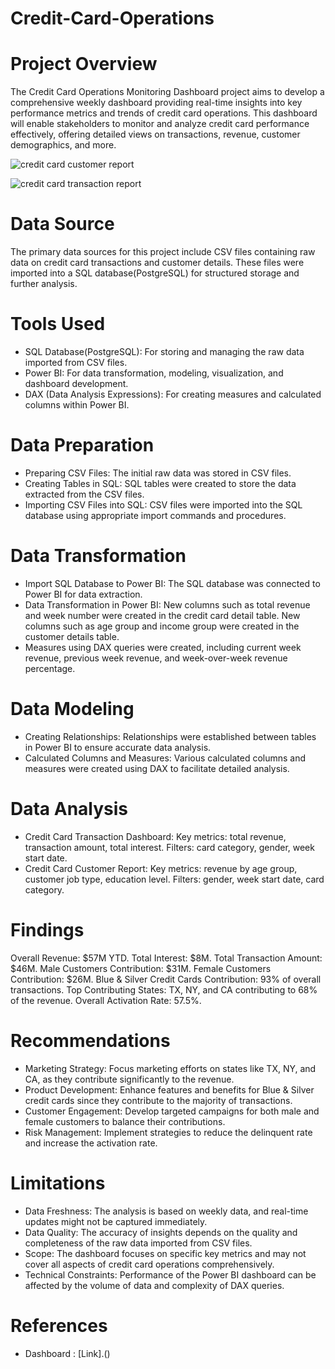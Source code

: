 # Credit-Card-Operations
# Project Overview
The Credit Card Operations Monitoring Dashboard project aims to develop a comprehensive weekly dashboard providing real-time insights into key performance metrics and trends of credit card operations. This dashboard will enable stakeholders to monitor and analyze credit card performance effectively, offering detailed views on transactions, revenue, customer demographics, and more.

![credit card customer report](https://github.com/gayatrikuracha/Credit-Card-Operations-/assets/167384815/983af0bf-347e-472a-a457-27c52a331e7d)

![credit card transaction report](https://github.com/gayatrikuracha/Credit-Card-Operations-/assets/167384815/52213cd2-9f9c-4225-ba32-f786cbe17296)

# Data Source
The primary data sources for this project include CSV files containing raw data on credit card transactions and customer details. These files were imported into a SQL database(PostgreSQL) for structured storage and further analysis.

# Tools Used
- SQL Database(PostgreSQL): For storing and managing the raw data imported from CSV files.
- Power BI: For data transformation, modeling, visualization, and dashboard development.
- DAX (Data Analysis Expressions): For creating measures and calculated columns within Power BI.

# Data Preparation
- Preparing CSV Files: The initial raw data was stored in CSV files.
- Creating Tables in SQL: SQL tables were created to store the data extracted from the CSV files.
- Importing CSV Files into SQL: CSV files were imported into the SQL database using appropriate import commands and procedures.

# Data Transformation
- Import SQL Database to Power BI: The SQL database was connected to Power BI for data extraction.
- Data Transformation in Power BI:
New columns such as total revenue and week number were created in the credit card detail table.
New columns such as age group and income group were created in the customer details table.
- Measures using DAX queries were created, including current week revenue, previous week revenue, and week-over-week revenue percentage.

# Data Modeling
- Creating Relationships: Relationships were established between tables in Power BI to ensure accurate data analysis.
- Calculated Columns and Measures: Various calculated columns and measures were created using DAX to facilitate detailed analysis.

# Data Analysis
- Credit Card Transaction Dashboard:
Key metrics: total revenue, transaction amount, total interest.
Filters: card category, gender, week start date.
- Credit Card Customer Report:
Key metrics: revenue by age group, customer job type, education level.
Filters: gender, week start date, card category.

# Findings
Overall Revenue: $57M YTD.
Total Interest: $8M.
Total Transaction Amount: $46M.
Male Customers Contribution: $31M.
Female Customers Contribution: $26M.
Blue & Silver Credit Cards Contribution: 93% of overall transactions.
Top Contributing States: TX, NY, and CA contributing to 68% of the revenue.
Overall Activation Rate: 57.5%.

# Recommendations
- Marketing Strategy: Focus marketing efforts on states like TX, NY, and CA, as they contribute significantly to the revenue.
- Product Development: Enhance features and benefits for Blue & Silver credit cards since they contribute to the majority of transactions.
- Customer Engagement: Develop targeted campaigns for both male and female customers to balance their contributions.
- Risk Management: Implement strategies to reduce the delinquent rate and increase the activation rate.

# Limitations
- Data Freshness: The analysis is based on weekly data, and real-time updates might not be captured immediately.
- Data Quality: The accuracy of insights depends on the quality and completeness of the raw data imported from CSV files.
- Scope: The dashboard focuses on specific key metrics and may not cover all aspects of credit card operations comprehensively.
- Technical Constraints: Performance of the Power BI dashboard can be affected by the volume of data and complexity of DAX queries.

# References
- Dashboard : [Link].()
